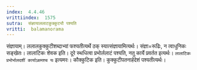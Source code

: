 ```yaml
---
index:  4.4.46
vrittiindex:  1575
sutra:  संज्ञायाललाटकुक्कुट्यौ पश्यति
vritti:  balamanorama 
---
```


संज्ञायाम्। ललालकुक्कुटीशब्दाभ्यां फश्यतीत्यर्थे ठक् स्यात्संज्ञायामित्यर्थः। संज्ञा=रूढिः, न त्वाधुनिकः सङ्खेतः। लालाटिकः शेवक इति। दूरे स्थधित्वा प्रभोर्ललाटं पश्यति, नतु कार्ये प्रवर्तत इत्यर्थः। `लालाटिकः प्रभोर्भालदशीं कार्याऽक्षमश्च यः` इत्यमरः। कौक्कुटिक इति। कुक्कुटीपतनार्हदेशं पश्यतीत्यर्थः। 


